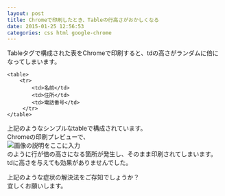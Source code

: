 ```yaml
---
layout: post
title: Chromeで印刷したとき、Tableの行高さがおかしくなる
date: 2015-01-25 12:56:53
categories: css html google-chrome
---
```

<!-- {% raw %} -->
<p>Tableタグで構成された表をChromeで印刷すると、tdの高さがランダムに倍になってしまいます。</p>

<pre><code>&lt;table&gt;
    &lt;tr&gt;
        &lt;td&gt;名前&lt;/td&gt;
        &lt;td&gt;住所&lt;/td&gt;
        &lt;td&gt;電話番号&lt;/td&gt;
     &lt;/tr&gt;
&lt;/table&gt;
</code></pre>

<p>上記のようなシンプルなtableで構成されています。<br>
Chromeの印刷プレビューで、<br>
<img src="https://i.stack.imgur.com/RoHxJ.png" alt="画像の説明をここに入力"><br>
のように行が倍の高さになる箇所が発生し、そのまま印刷されてしまいます。<br>
tdに高さを与えても効果がありませんでした。</p>

<p>上記のような症状の解決法をご存知でしょうか？<br>
宜しくお願いします。</p>
<!-- {% endraw %} -->
